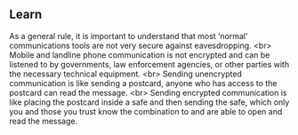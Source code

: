 
## Learn

As a general rule, it is important to understand that most ‘normal’ communications tools are not very secure against eavesdropping.
&lt;br&gt;
Mobile and landline phone communication is not encrypted and can be listened to by governments, law enforcement agencies, or other parties with the necessary technical equipment. 
&lt;br&gt;
Sending unencrypted communication is like sending a postcard, anyone who has access to the postcard can read the message. 
&lt;br&gt;
Sending encrypted communication is like placing the postcard inside a safe and then sending the safe, which only you and those you trust know the combination to and are able to open and read the message.